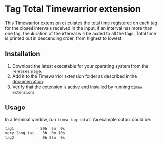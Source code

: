 # Tag Total Timewarrior extension
This [Timewarrior extension](https://timewarrior.net/docs/extensions/) calculates the total time registered on each tag for the closed intervals received in the input. If an interval has more than one tag, the duration of the interval will be added to all the tags.
Total time is printed out in descending order, from highest to lowest.

## Installation
1. Download the latest executable for your operating system from the [releases page](https://github.com/crossbone-magister/<REPLACE_ME>/releases).
2. Add it to the Timewarrior extension folder as described in the [documentation](https://timewarrior.net/docs/api/).
3. Verify that the extension is active and installed by running `timew extensions`.

## Usage
In a terminal window, run `timew tag-total`. An example output could be:
```bash
tag1          - 50h  5m  0s
very-long-tag -  3h  0m 10s
tag2          -  0h 55m  0s

```
